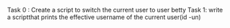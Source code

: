 Task 0 : Create a script to switch the current user to user betty
Task 1: write a scriptthat prints the effective username of the current user(id -un)

